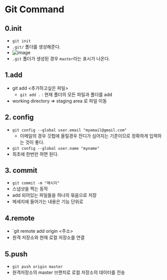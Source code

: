 # Git Command

## 0.init
- `git init`
- `.git/` 폴더를 생성해준다.
- ![image](https://user-images.githubusercontent.com/60903805/103262731-30ced100-49e9-11eb-97fc-531e4d9d723d.png)
- `.git` 폴더가 생성된 경우 `master`라는 표시가 나온다.

## 1.add
- git add <추가하고싶은 파일>
  - `git add .` : 현재 폴더의 모든 파일과 폴더를 add
- working directory => staging area 로 파일 이동


## 2. config
- `git config --global user.email "myemail@gmail.com"`
  - 이메일의 경우 깃헙에 올릴경우 잔디가 심어지는 기준이므로 정확하게 입력하는 것이 좋다.
- `git config --global user.name "myname"`
- 최초에 한번만 하면 된다.

## 3. commit
- `git commit -m "메시지"`
- 스냅샷을 찍는 동작
- add 되어있는 파일들을 하나의 묶음으로 저장
- 메세지에 들어가는 내용은 기능 단위로

## 4.remote
- `git remote add origin <주소>
- 원격 저장소와 현재 로컬 저장소를 연결

## 5.push
- `git push origin master` 
- 원격저장소의 master 브랜치로 로컬 저장소의 데이터를 전송
